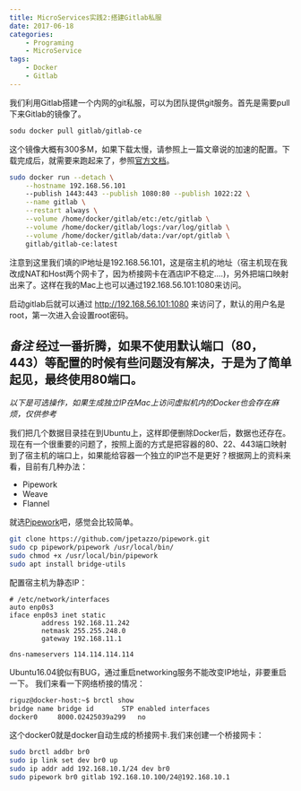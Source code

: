 ```yaml
---
title: MicroServices实践2:搭建Gitlab私服
date: 2017-06-18
categories:  
    - Programing
    - MicroService
tags:
	- Docker
	- Gitlab
---
```


我们利用Gitlab搭建一个内网的git私服，可以为团队提供git服务。首先是需要pull下来Gitlab的镜像了。
<!--more-->
```bash
sodu docker pull gitlab/gitlab-ce
```
这个镜像大概有300多M，如果下载太慢，请参照上一篇文章说的加速的配置。下载完成后，就需要来跑起来了，参照[官方文档](https://docs.gitlab.com/omnibus/docker/)。
```bash
sudo docker run --detach \
    --hostname 192.168.56.101
    --publish 1443:443 --publish 1080:80 --publish 1022:22 \
    --name gitlab \
    --restart always \
    --volume /home/docker/gitlab/etc:/etc/gitlab \
    --volume /home/docker/gitlab/logs:/var/log/gitlab \
    --volume /home/docker/gitlab/data:/var/opt/gitlab \
    gitlab/gitlab-ce:latest
```

注意到这里我们填的IP地址是192.168.56.101，这是宿主机的地址（宿主机现在我改成NAT和Host两个网卡了，因为桥接网卡在酒店IP不稳定....)，另外把端口映射出来了。这样在我的Mac上也可以通过192.168.56.101:1080来访问。

启动gitlab后就可以通过 http://192.168.56.101:1080 来访问了，默认的用户名是root，第一次进入会设置root密码。

*备注*
经过一番折腾，如果不使用默认端口（80，443）等配置的时候有些问题没有解决，于是为了简单起见，最终使用80端口。
---

*以下是可选操作，如果生成独立IP在Mac上访问虚拟机内的Docker也会存在麻烦，仅供参考*

我们把几个数据目录挂在到Ubuntu上，这样即便删除Docker后，数据也还存在。现在有一个很重要的问题了，按照上面的方式是把容器的80、22、443端口映射到了宿主机的端口上，如果能给容器一个独立的IP岂不是更好？根据网上的资料来看，目前有几种办法：

* Pipework
* Weave
* Flannel

就选[Pipework](https://github.com/jpetazzo/pipework)吧，感觉会比较简单。
```bash
git clone https://github.com/jpetazzo/pipework.git
sudo cp pipework/pipework /usr/local/bin/
sudo chmod +x /usr/local/bin/pipework
sudo apt install bridge-utils
```
配置宿主机为静态IP：
```
# /etc/network/interfaces
auto enp0s3
iface enp0s3 inet static
        address 192.168.11.242
        netmask 255.255.248.0
        gateway 192.168.11.1

dns-nameservers 114.114.114.114
```
Ubuntu16.04貌似有BUG，通过重启networking服务不能改变IP地址，非要重启一下。
我们来看一下网络桥接的情况：
```bash
riguz@docker-host:~$ brctl show
bridge name	bridge id		STP enabled	interfaces
docker0		8000.02425039a299	no
```
这个docker0就是docker自动生成的桥接网卡.我们来创建一个桥接网卡：
```bash
sudo brctl addbr br0
sudo ip link set dev br0 up 
sudo ip addr add 192.168.10.1/24 dev br0
sudo pipework br0 gitlab 192.168.10.100/24@192.168.10.1
```
